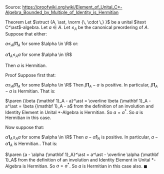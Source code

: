 # 

Source: https://proofwiki.org/wiki/Element_of_Unital_C*-Algebra_Bounded_by_Multiple_of_Identity_is_Hermitian

Theorem
Let $\struct {A, \ast, \norm {\, \cdot \,} }$ be a unital $\text C^\ast$-algebra.
Let $a \in A$.
Let $\le_A$ be the canonical preordering of $A$.
Suppose that either:

$a \le_A \beta {\mathbf 1}_A$ for some $\alpha \in \R$
or:

$\alpha {\mathbf 1}_A \le_A a$ for some $\alpha \in \R$

Then $a$ is Hermitian.


Proof
Suppose first that:

$a \le_A \beta {\mathbf 1}_A$ for some $\alpha \in \R$
Then $\beta {\mathbf 1}_A - a$ is positive.
In particular, $\beta {\mathbf 1}_A - a$ is Hermitian.
That is:

$\paren {\beta {\mathbf 1}_A - a}^\ast = \overline \beta {\mathbf 1}_A - a^\ast = \beta {\mathbf 1}_A - a$
from the definition of an involution and Identity Element in Unital *-Algebra is Hermitian.
So $a = a^\ast$.
So $a$ is Hermitian in this case.

Now suppose that:

$\alpha {\mathbf 1}_A \le_A a$ for some $\alpha \in \R$
Then $a - \alpha {\mathbf 1}_A$ is positive.
In particular, $a - \alpha {\mathbf 1}_A$ is  Hermitian..
That is:

$\paren {a - \alpha {\mathbf 1}_A}^\ast = a^\ast - \overline \alpha {\mathbf 1}_A$
from the definition of an involution and Identity Element in Unital *-Algebra is Hermitian.
So $a = a^\ast$.
So $a$ is Hermitian in this case also.
$\blacksquare$





